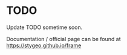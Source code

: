 # TODO

Update TODO sometime soon.

Documentation / official page can be found at
https://stygeo.github.io/frame
